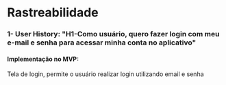 # Rastreabilidade #


### 1- User History: "H1-Como usuário, quero fazer login com meu e-mail e senha para acessar minha conta no aplicativo" ###

#### Implementação no MVP: ###
Tela de login, permite o usuário realizar login utilizando email e senha
